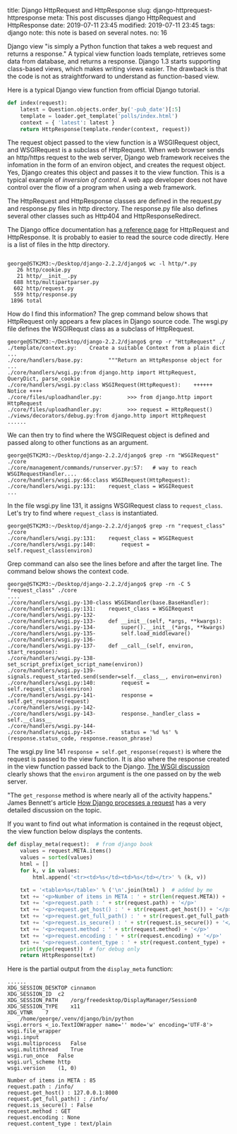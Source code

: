 title: Django HttpRequest and HttpResponse
slug: django-httprequest-httpresponse
meta: This post discusses django HttpRequest and HttpResponse
date: 2019-07-11 23:45 
modified: 2019-07-11 23:45 
tags: django
note: this note is based on several notes.
no: 16


Django view "is simply a Python function that takes a web request and 
returns a response." A typical view function loads template, retrieves 
some data from database, and returns a response. Django 1.3 starts supporting 
class-based views, which makes writing views easier. The drawback is that 
the code is not as straightforward to understand as function-based view. 

Here is a typical Django view function from official Django tutorial. 

```python
def index(request):
    latest = Question.objects.order_by('-pub_date')[:5]
    template = loader.get_template('polls/index.html')
    context = { 'latest': latest }
    return HttpResponse(template.render(context, request))
```

The request object passed to the view function is a WSGIRequest object, and 
WSGIRequest is a subclass of HttpRequest.  When web browser sends an http/https
request to the web server, Django web framework receives the infomation in 
the form of an environ object, and creates the request object.  Yes, Django 
creates this object and passes it to the view function.  This is a 
typical example of *inversion of control*. A web app developer does not have
control over the flow of a program when using a web framework. 

The HttpRequest and HttpResponse classes are defined in the request.py and 
response.py files in http directory. The response.py file also defines 
several other classes such as Http404 and HttpResponseRedirect. 

The Django office documentation has 
[a reference page](https://docs.djangoproject.com/en/2.2/ref/request-response/) 
for HttpRequest and HttpResponse. It is probably to easier to read the source 
code directly. Here is a list of files in the http directory.

```

george@STK2M3:~/Desktop/django-2.2.2/django$ wc -l http/*.py
   26 http/cookie.py
   21 http/__init__.py
  688 http/multipartparser.py
  602 http/request.py
  559 http/response.py
 1896 total
```

How do I find this information? The grep command below shows that HttpRequest 
only appears a few places in Django source code. The wsgi.py file defines the 
WSGIRequst class as a subclass of HttpRequest. 

```
george@STK2M3:~/Desktop/django-2.2.2/django$ grep -r "HttpRequest" ./
./template/context.py:    Create a suitable Context from a plain dict ...
./core/handlers/base.py:        """Return an HttpResponse object for  ...
./core/handlers/wsgi.py:from django.http import HttpRequest, QueryDict, parse_cookie
./core/handlers/wsgi.py:class WSGIRequest(HttpRequest):    ++++++ Notice ++++
./core/files/uploadhandler.py:        >>> from django.http import HttpRequest
./core/files/uploadhandler.py:        >>> request = HttpRequest()
./views/decorators/debug.py:from django.http import HttpRequest
......
```

We can then try to find where the WSGIRequest object is defined and passed along 
to other functions as an argument. 

```
george@STK2M3:~/Desktop/django-2.2.2/django$ grep -rn "WSGIRequest" ./core
./core/management/commands/runserver.py:57:   # way to reach WSGIRequestHandler....
./core/handlers/wsgi.py:66:class WSGIRequest(HttpRequest):
./core/handlers/wsgi.py:131:    request_class = WSGIRequest
...
```

In the file wsgi.py line 131, it assigns WSGIRequest class to `request_class`. 
Let's try to find where `request_class` is instantiated. 

```
george@STK2M3:~/Desktop/django-2.2.2/django$ grep -rn "request_class" ./core
./core/handlers/wsgi.py:131:    request_class = WSGIRequest
./core/handlers/wsgi.py:140:        request = self.request_class(environ)
```

Grep command can also see the lines before and after the target line.  The command 
below shows the context code. 

```
george@STK2M3:~/Desktop/django-2.2.2/django$ grep -rn -C 5 "request_class" ./core
....
./core/handlers/wsgi.py-130-class WSGIHandler(base.BaseHandler):
./core/handlers/wsgi.py:131:    request_class = WSGIRequest
./core/handlers/wsgi.py-132-
./core/handlers/wsgi.py-133-    def __init__(self, *args, **kwargs):
./core/handlers/wsgi.py-134-        super().__init__(*args, **kwargs)
./core/handlers/wsgi.py-135-        self.load_middleware()
./core/handlers/wsgi.py-136-
./core/handlers/wsgi.py-137-    def __call__(self, environ, start_response):
./core/handlers/wsgi.py-138-        set_script_prefix(get_script_name(environ))
./core/handlers/wsgi.py-139-        signals.request_started.send(sender=self.__class__, environ=environ)
./core/handlers/wsgi.py:140:        request = self.request_class(environ)
./core/handlers/wsgi.py-141-        response = self.get_response(request)
./core/handlers/wsgi.py-142-
./core/handlers/wsgi.py-143-        response._handler_class = self.__class__
./core/handlers/wsgi.py-144-
./core/handlers/wsgi.py-145-        status = '%d %s' % (response.status_code, response.reason_phrase)
```

The wsgi.py line 141 `response = self.get_response(request)` is where 
the request is passed to the view function. It is also where the response created 
in the view function passed back to the Django. 
[The WSGI discussion]({filename}django-wsgi.md) 
clearly shows that the `environ` argument is the one passed on by the web 
server. 

"The `get_response` method is where nearly all of the activity happens." James 
Bennett's article 
[How Django processes a request](https://www.b-list.org/weblog/2006/jun/13/how-django-processes-request/) 
has a very detailed discussion on the topic. 

If you want to find out what information is contained in the reqeust object, the 
view function below displays the contents. 

```python
def display_meta(request):  # from django book
    values = request.META.items()
    values = sorted(values)
    html = []
    for k, v in values:
        html.append('<tr><td>%s</td><td>%s</td></tr>' % (k, v))

    txt = '<table>%s</table>' % ('\n'.join(html) )  # added by me
    txt += '<p>Number of items in META : ' + str(len(request.META)) + '</p>' 
    txt += '<p>request.path : ' + str(request.path) + '</p>' 
    txt += '<p>request.get_host() : ' + str(request.get_host()) + '</p>' 
    txt += '<p>request.get_full_path() : ' + str(request.get_full_path()) + '</p>' 
    txt += '<p>request.is_secure() : ' + str(request.is_secure()) + '</p>' 
    txt += '<p>request.method : ' + str(request.method) + '</p>' 
    txt += '<p>request.encoding : ' + str(request.encoding) + '</p>' 
    txt += '<p>request.content_type : ' + str(request.content_type) + '</p>' 
    print(type(request))  # for debug only
    return HttpResponse(txt)
```

Here is the partial output from the `display_meta` function:

```
......
XDG_SESSION_DESKTOP	cinnamon
XDG_SESSION_ID	c2
XDG_SESSION_PATH	/org/freedesktop/DisplayManager/Session0
XDG_SESSION_TYPE	x11
XDG_VTNR	7
_	/home/george/.venv/django/bin/python
wsgi.errors	<_io.TextIOWrapper name='' mode='w' encoding='UTF-8'>
wsgi.file_wrapper	
wsgi.input	
wsgi.multiprocess	False
wsgi.multithread	True
wsgi.run_once	False
wsgi.url_scheme	http
wsgi.version	(1, 0)

Number of items in META : 85
request.path : /info/
request.get_host() : 127.0.0.1:8000
request.get_full_path() : /info/
request.is_secure() : False
request.method : GET
request.encoding : None
request.content_type : text/plain

```


